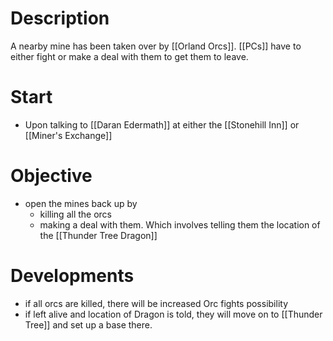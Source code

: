 # Description
A nearby mine has been taken over by [[Orland Orcs]]. [[PCs]] have to either fight or make a deal with them to get them to leave.
# Start
- Upon talking to [[Daran Edermath]] at either the [[Stonehill Inn]] or [[Miner's Exchange]]

# Objective
- open the mines back up by
	- killing all the orcs
	- making a deal with them. Which involves telling them the location of the [[Thunder Tree Dragon]] 
# Developments
- if all orcs are killed, there will be increased Orc fights possibility
- if left alive and location of Dragon is told, they will move on to [[Thunder Tree]] and set up a base there. 